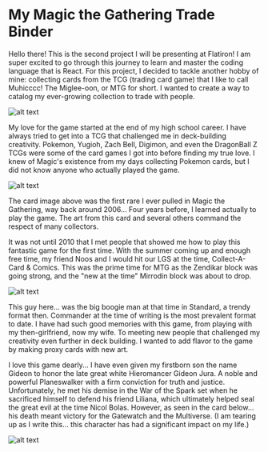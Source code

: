 # My Magic the Gathering Trade Binder
Hello there!
This is the second project I will be presenting at Flatiron! I am super excited to go through this journey to learn and master the coding language that is React. For this project, I decided to tackle another hobby of mine: collecting cards from the TCG (trading card game) that I like to call Muhicccc! The Miglee-oon, or MTG for short. I wanted to create a way to catalog my ever-growing collection to trade with people.


![alt text](https://media.tenor.com/zaDsuC1M3bIAAAAC/mtg-intro.gif)

My love for the game started at the end of my high school career. I have always tried to get into a TCG that challenged me in deck-building creativity. Pokemon, Yugioh, Zach Bell, Digimon, and even the DragonBall Z TCGs were some of the card games I got into before finding my true love. I knew of Magic's existence from my days collecting Pokemon cards, but I did not know anyone who actually played the game. 

![alt text](https://cards.scryfall.io/small/front/b/1/b11bdd7d-0b85-4b63-89c9-9e865c680bd4.jpg?1593275284)

The card image above was the first rare I ever pulled in Magic the Gathering, way back around 2006... Four years before, I learned actually to play the game. The art from this card and several others command the respect of many collectors. 

It was not until 2010 that I met people that showed me how to play this fantastic game for the first time. With the summer coming up and enough free time, my friend Noos and I would hit our LGS at the time, Collect-A-Card & Comics. This was the prime time for MTG as the Zendikar block was going strong, and the "new at the time" Mirrodin block was about to drop. 


![alt text](https://cards.scryfall.io/small/front/0/e/0e606072-a3aa-4300-ba90-ec92a721fa76.jpg?1562281841)

This guy here... was the big boogie man at that time in Standard, a trendy format then. Commander at the time of writing is the most prevalent format to date. I have had such good memories with this game, from playing with my then-girlfriend, now my wife. To meeting new people that challenged my creativity even further in deck building. I wanted to add flavor to the game by making proxy cards with new art. 

I love this game dearly... I have even given my firstborn son the name Gideon to honor the late great white Hieromancer Gideon Jura. A noble and powerful Planeswalker with a firm conviction for truth and justice. Unfortunately, he met his demise in the War of the Spark set when he sacrificed himself to defend his friend Liliana, which ultimately helped seal the great evil at the time Nicol Bolas. However, as seen in the card below... his death meant victory for the Gatewatch and the Multiverse. (I am tearing up as I write this... this character has had a significant impact on my life.)

![alt text](https://cards.scryfall.io/small/front/8/4/849c79ad-8bfc-4512-ab41-f213b6b285ab.jpg?1557575945)